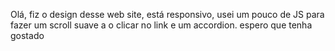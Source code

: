 Olá, fiz o design desse web site, está responsivo,
usei um pouco de JS para fazer um scroll suave a o clicar no link
e um accordion. espero que tenha gostado
